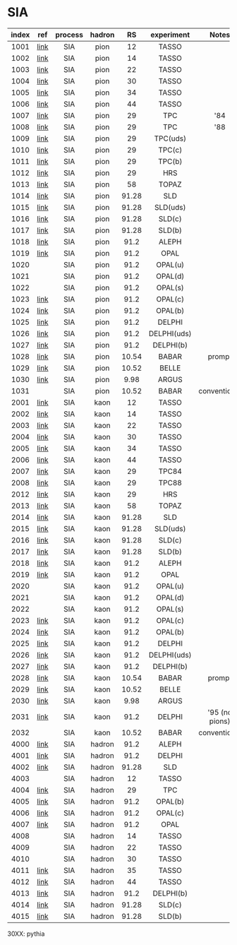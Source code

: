 # SIA

| index | ref              | process | hadron | RS    | experiment  | Notes        |
| :--:  | :--:             | :--:    | :--:   | :--:  | :--:        | :--:         |
| 1001  | [link][TASSO80]  | SIA     | pion   | 12    | TASSO       |              |
| 1002  | [link][TASSO83]  | SIA     | pion   | 14    | TASSO       |              |
| 1003  | [link][TASSO83]  | SIA     | pion   | 22    | TASSO       |              |
| 1004  | [link][TASSO80]  | SIA     | pion   | 30    | TASSO       |              |
| 1005  | [link][TASSO89]  | SIA     | pion   | 34    | TASSO       |              |
| 1006  | [link][TASSO89]  | SIA     | pion   | 44    | TASSO       |              |
| 1007  | [link][TPC84]    | SIA     | pion   | 29    | TPC         | '84          |
| 1008  | [link][TPC88]    | SIA     | pion   | 29    | TPC         | '88          |
| 1009  | [link][TPC86]    | SIA     | pion   | 29    | TPC(uds)    |              |
| 1010  | [link][TPC86]    | SIA     | pion   | 29    | TPC(c)      |              |
| 1011  | [link][TPC86]    | SIA     | pion   | 29    | TPC(b)      |              |
| 1012  | [link][HRS87]    | SIA     | pion   | 29    | HRS         |              |
| 1013  | [link][TOPAZ95]  | SIA     | pion   | 58    | TOPAZ       |              |
| 1014  | [link][SLD04]    | SIA     | pion   | 91.28 | SLD         |              |
| 1015  | [link][SLD04]    | SIA     | pion   | 91.28 | SLD(uds)    |              |
| 1016  | [link][SLD04]    | SIA     | pion   | 91.28 | SLD(c)      |              |
| 1017  | [link][SLD04]    | SIA     | pion   | 91.28 | SLD(b)      |              |
| 1018  | [link][ALEPH95]  | SIA     | pion   | 91.2  | ALEPH       |              |
| 1019  | [link][OPAL94]   | SIA     | pion   | 91.2  | OPAL        |              |
| 1020  |                  | SIA     | pion   | 91.2  | OPAL(u)     |              |
| 1021  |                  | SIA     | pion   | 91.2  | OPAL(d)     |              |
| 1022  |                  | SIA     | pion   | 91.2  | OPAL(s)     |              |
| 1023  | [link][OPAL00]   | SIA     | pion   | 91.2  | OPAL(c)     |              |
| 1024  | [link][OPAL00]   | SIA     | pion   | 91.2  | OPAL(b)     |              |
| 1025  | [link][DELPHI98] | SIA     | pion   | 91.2  | DELPHI      |              |
| 1026  | [link][DELPHI98] | SIA     | pion   | 91.2  | DELPHI(uds) |              |
| 1027  | [link][DELPHI98] | SIA     | pion   | 91.2  | DELPHI(b)   |              |
| 1028  | [link][BABAR13]  | SIA     | pion   | 10.54 | BABAR       | prompt       |
| 1029  | [link][BELLE13]  | SIA     | pion   | 10.52 | BELLE       |              |
| 1030  | [link][ARGUS89]  | SIA     | pion   | 9.98  | ARGUS       |              |
| 1031  |                  | SIA     | pion   | 10.52 | BABAR       | conventional |
| 2001  | [link][TASSO80]  | SIA     | kaon   | 12    | TASSO       |              |
| 2002  | [link][TASSO83]  | SIA     | kaon   | 14    | TASSO       |              |
| 2003  | [link][TASSO83]  | SIA     | kaon   | 22    | TASSO       |              |
| 2004  | [link][TASSO80]  | SIA     | kaon   | 30    | TASSO       |              |
| 2005  | [link][TASSO89]  | SIA     | kaon   | 34    | TASSO       |              |
| 2006  | [link][TASSO89]  | SIA     | kaon   | 44    | TASSO       |              |
| 2007  | [link][TPC84]    | SIA     | kaon   | 29    | TPC84       |              |
| 2008  | [link][TPC88]    | SIA     | kaon   | 29    | TPC88       |              |
| 2012  | [link][HRS87]    | SIA     | kaon   | 29    | HRS         |              |
| 2013  | [link][TOPAZ95]  | SIA     | kaon   | 58    | TOPAZ       |              |
| 2014  | [link][SLD04]    | SIA     | kaon   | 91.28 | SLD         |              |
| 2015  | [link][SLD04]    | SIA     | kaon   | 91.28 | SLD(uds)    |              |
| 2016  | [link][SLD04]    | SIA     | kaon   | 91.28 | SLD(c)      |              |
| 2017  | [link][SLD04]    | SIA     | kaon   | 91.28 | SLD(b)      |              |
| 2018  | [link][ALEPH95]  | SIA     | kaon   | 91.2  | ALEPH       |              |
| 2019  | [link][OPAL94]   | SIA     | kaon   | 91.2  | OPAL        |              |
| 2020  |                  | SIA     | kaon   | 91.2  | OPAL(u)     |              |
| 2021  |                  | SIA     | kaon   | 91.2  | OPAL(d)     |              |
| 2022  |                  | SIA     | kaon   | 91.2  | OPAL(s)     |              |
| 2023  | [link][OPAL00]   | SIA     | kaon   | 91.2  | OPAL(c)     |              |
| 2024  | [link][OPAL00]   | SIA     | kaon   | 91.2  | OPAL(b)     |              |
| 2025  | [link][DELPHI98] | SIA     | kaon   | 91.2  | DELPHI      |              |
| 2026  | [link][DELPHI98] | SIA     | kaon   | 91.2  | DELPHI(uds) |              |
| 2027  | [link][DELPHI98] | SIA     | kaon   | 91.2  | DELPHI(b)   |              |
| 2028  | [link][BABAR13]  | SIA     | kaon   | 10.54 | BABAR       | prompt       |
| 2029  | [link][BELLE13]  | SIA     | kaon   | 10.52 | BELLE       |              |
| 2030  | [link][ARGUS89]  | SIA     | kaon   | 9.98  | ARGUS       |              |
| 2031  | [link][DELPHI98] | SIA     | kaon   | 91.2  | DELPHI      |'95 (no pions)|
| 2032  |                  | SIA     | kaon   | 10.52 | BABAR       | conventional |
| 4000  | [link][ALEPH95]  | SIA     | hadron | 91.2  | ALEPH       |              |
| 4001  | [link][DELPHI98] | SIA     | hadron | 91.2  | DELPHI      |              |
| 4002  | [link][SLD04]    | SIA     | hadron | 91.28 | SLD         |              |
| 4003  |                  | SIA     | hadron | 12    | TASSO       |              |
| 4004  | [link][TPC88]    | SIA     | hadron | 29    | TPC         |              |
| 4005  | [link][OPAL00]   | SIA     | hadron | 91.2  | OPAL(b)     |              |
| 4006  | [link][OPAL00]   | SIA     | hadron | 91.2  | OPAL(c)     |              |
| 4007  | [link][OPAL94]   | SIA     | hadron | 91.2  | OPAL        |              |
| 4008  |                  | SIA     | hadron | 14    | TASSO       |              |
| 4009  |                  | SIA     | hadron | 22    | TASSO       |              |
| 4010  |                  | SIA     | hadron | 30    | TASSO       |              |
| 4011  | [link][TASSO89]  | SIA     | hadron | 35    | TASSO       |              |
| 4012  | [link][TASSO89]  | SIA     | hadron | 44    | TASSO       |              |
| 4013  | [link][DELPHI98] | SIA     | hadron | 91.2  | DELPHI(b)   |              |
| 4014  | [link][SLD04]    | SIA     | hadron | 91.28 | SLD(c)      |              |
| 4015  | [link][SLD04]    | SIA     | hadron | 91.28 | SLD(b)      |              |

30XX: pythia

[TASSO80]:   https://doi.org/10.1016/0370-2693(81)90104-0
[TASSO83]:   https://inspirehep.net/literature/195333
[TASSO89]:   https://inspirehep.net/literature/267755
[TPC84]:     https://inspirehep.net/literature/195994
[TPC86]:     https://inspirehep.net/literature/241108
[TPC88]:     https://inspirehep.net/literature/262143
[HRS87]:     https://inspirehep.net/literature/215848
[TOPAZ95]:   https://inspirehep.net/literature/381900
[SLD04]:     https://inspirehep.net/literature/630327
[ALEPH95]:   https://inspirehep.net/literature/382179
[OPAL94]:    https://inspirehep.net/literature/372772
[OPAL00]:    https://inspirehep.net/literature/513336
[DELPHI98]:  https://inspirehep.net/literature/473409
[ARGUS89]:   https://inspirehep.net/literature/276860
[BABAR13]:   https://inspirehep.net/literature/1238276
[BELLE13]:   https://inspirehep.net/literature/1216515




